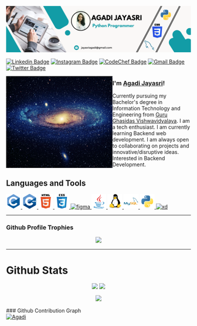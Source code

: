 <img src="https://github.com/Jayasri2103/Jayasri/blob/main/Turquoise%20Simple%20Modern%20Linkedin%20Banner%20(1).png">

[![Linkedin Badge](https://img.shields.io/badge/-LinkedIn-5ce1e6?style=flat-square&logo=Linkedin&logoColor=050a30&link=https://www.linkedin.com/in/agadi-jayasri-108278229/)](https://www.linkedin.com/in/agadi-jayasri-108278229/)
[![Instagram Badge](https://img.shields.io/badge/-Instagram-050a30?style=flat-square&logo=instagram&logoColor=white&link=https://www.instagram.com/jayasri_21035/)](https://www.instagram.com/jayasri_21035/)
[![CodeChef Badge](https://img.shields.io/badge/-CodeChef-5ce1e6?style=flat-square&logo=CodeChef&logoColor=050a30&link=https://www.codechef.com/users/agadi_jayasri)](https://www.codechef.com/users/agadi_jayasri)
[![Gmail Badge](https://img.shields.io/badge/-Gmail-050a30?style=flat-square&logo=Gmail&logoColor=white&link=mailto:jayasriagadi@gmail.com)](mailto:jayasriagadi@gmail.com)
[![Twitter Badge](https://img.shields.io/badge/-Twitter-5ce1e6?style=flat-square&logo=twitter&logoColor=050a30&link=https://twitter.com/AgadiJayasri)](https://twitter.com/AgadiJayasri)

<img align="left" width="290" height="250" alt="Agadi Jayasri" src="864929.jpg">

### I'm <a href="https://www.linkedin.com/in/agadi-jayasri-108278229/" target="_blank">Agadi Jayasri</a>!

Currently pursuing my Bachelor's degree in Information Technology and Engineering from [Guru Ghasidas Vishwavidyalaya](https://ggu.ac.in/). I am a tech enthusiast. I am currently learning Backend web development. I am always open to collaborating on projects and innovative/disruptive ideas. Interested in Backend Development.

## Languages and Tools

<p align="left"> <a href="https://www.cprogramming.com/" target="_blank"> <img src="https://raw.githubusercontent.com/devicons/devicon/master/icons/c/c-original.svg" alt="c" width="40" height="40"/> </a> <a href="https://www.w3schools.com/cpp/" target="_blank"> <img src="https://raw.githubusercontent.com/devicons/devicon/master/icons/cplusplus/cplusplus-original.svg" alt="cplusplus" width="40" height="40"/> </a> <a href="https://www.w3.org/html/" target="_blank"> <img src="https://raw.githubusercontent.com/devicons/devicon/master/icons/html5/html5-original-wordmark.svg" alt="html5" width="40" height="40"/> </a> <a href="https://www.w3schools.com/css/" target="_blank"> <img src="https://raw.githubusercontent.com/devicons/devicon/master/icons/css3/css3-original-wordmark.svg" alt="css3" width="40" height="40"/> </a> <a href="https://www.figma.com/" target="_blank"> <img src="https://www.vectorlogo.zone/logos/figma/figma-icon.svg" alt="figma" width="40" height="40"/> </a> <a href="https://www.java.com" target="_blank"> <img src="https://raw.githubusercontent.com/devicons/devicon/master/icons/java/java-original.svg" alt="java" width="40" height="40"/> </a> <a href="https://www.linux.org/" target="_blank"> <img src="https://raw.githubusercontent.com/devicons/devicon/master/icons/linux/linux-original.svg" alt="linux" width="40" height="40"/> </a> <a href="https://www.mysql.com/" target="_blank"> <img src="https://raw.githubusercontent.com/devicons/devicon/master/icons/mysql/mysql-original-wordmark.svg" alt="mysql" width="40" height="40"/> </a> <a href="https://www.python.org" target="_blank"> <img src="https://raw.githubusercontent.com/devicons/devicon/master/icons/python/python-original.svg" alt="python" width="40" height="40"/> </a> <a href="https://www.adobe.com/products/xd.html" target="_blank"> <img src="https://cdn.worldvectorlogo.com/logos/adobe-xd.svg" alt="xd" width="40" height="40"/> </a> </p>
  
---
### Github Profile Trophies
<div align="center">
  <img src="https://github-profile-trophy.vercel.app/?username=Jayasri2103&column=8&theme=white" />
</div>

---
# Github Stats

<p align="center">
    <img
        height="180em"
        src="https://github-readme-stats.vercel.app/api?username=Jayasri2103&show_icons=true&hide_border=true"
    />
    <img
        height="130em"
        src="https://github-readme-stats.vercel.app/api/top-langs/?username=Jayasri2103&show_icons=true&hide_border=true&layout=compact&langs_count=8"
   />
</p>
<p align="center">
  <img src="https://github-readme-streak-stats.herokuapp.com/?user=Jayasri2103&hide_border=true" height="180em" />
</p>
### Github Contribution Graph

<br/>
 <div>
 <a href="#"><img alt=Agadi Jayasri's Activity Graph" src="https://activity-graph.herokuapp.com/graph?username=Jayasri2103&custom_title=Agadi %20Jayasri%20Jayasri%20Contribution%20Graph&bg_color=0D1117&color=5ce1e6&line=FFFFFF&point=5ce1e6&hide_border=true" /></a>
  <div> 
</div>
<br/>
